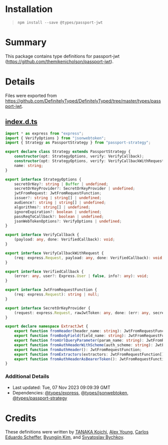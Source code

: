 # Installation
> `npm install --save @types/passport-jwt`

# Summary
This package contains type definitions for passport-jwt (https://github.com/themikenicholson/passport-jwt).

# Details
Files were exported from https://github.com/DefinitelyTyped/DefinitelyTyped/tree/master/types/passport-jwt.
## [index.d.ts](https://github.com/DefinitelyTyped/DefinitelyTyped/tree/master/types/passport-jwt/index.d.ts)
````ts
import * as express from "express";
import { VerifyOptions } from "jsonwebtoken";
import { Strategy as PassportStrategy } from "passport-strategy";

export declare class Strategy extends PassportStrategy {
    constructor(opt: StrategyOptions, verify: VerifyCallback);
    constructor(opt: StrategyOptions, verify: VerifyCallbackWithRequest);
    name: string;
}

export interface StrategyOptions {
    secretOrKey?: string | Buffer | undefined;
    secretOrKeyProvider?: SecretOrKeyProvider | undefined;
    jwtFromRequest: JwtFromRequestFunction;
    issuer?: string | string[] | undefined;
    audience?: string | string[] | undefined;
    algorithms?: string[] | undefined;
    ignoreExpiration?: boolean | undefined;
    passReqToCallback?: boolean | undefined;
    jsonWebTokenOptions?: VerifyOptions | undefined;
}

export interface VerifyCallback {
    (payload: any, done: VerifiedCallback): void;
}

export interface VerifyCallbackWithRequest {
    (req: express.Request, payload: any, done: VerifiedCallback): void;
}

export interface VerifiedCallback {
    (error: any, user?: Express.User | false, info?: any): void;
}

export interface JwtFromRequestFunction {
    (req: express.Request): string | null;
}

export interface SecretOrKeyProvider {
    (request: express.Request, rawJwtToken: any, done: (err: any, secretOrKey?: string | Buffer) => void): void;
}

export declare namespace ExtractJwt {
    export function fromHeader(header_name: string): JwtFromRequestFunction;
    export function fromBodyField(field_name: string): JwtFromRequestFunction;
    export function fromUrlQueryParameter(param_name: string): JwtFromRequestFunction;
    export function fromAuthHeaderWithScheme(auth_scheme: string): JwtFromRequestFunction;
    export function fromAuthHeader(): JwtFromRequestFunction;
    export function fromExtractors(extractors: JwtFromRequestFunction[]): JwtFromRequestFunction;
    export function fromAuthHeaderAsBearerToken(): JwtFromRequestFunction;
}

````

### Additional Details
 * Last updated: Tue, 07 Nov 2023 09:09:39 GMT
 * Dependencies: [@types/express](https://npmjs.com/package/@types/express), [@types/jsonwebtoken](https://npmjs.com/package/@types/jsonwebtoken), [@types/passport-strategy](https://npmjs.com/package/@types/passport-strategy)

# Credits
These definitions were written by [TANAKA Koichi](https://github.com/mugeso), [Alex Young](https://github.com/alsiola), [Carlos Eduardo Scheffer](https://github.com/carlosscheffer), [Byungjin Kim](https://github.com/jindev), and [Svyatoslav Bychkov](https://github.com/stbychkov).
